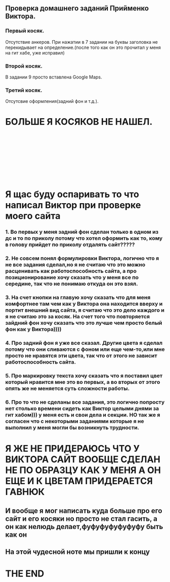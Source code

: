## Проверка домашнего заданий Прийменко Виктора.
### Первый косяк.
Отсутствие анкеров. При нажатии в 7 задании на буквы заголовка не перекидывает на определение.(после того как он это прочитал у меня на гит хабе, уже исправил)
### Второй косяк.
В задании 9 просто вставлена Google Maps.
### Третий косяк.
Отсутсвие оформления(задний фон и т.д.).
# БОЛЬШЕ Я КОСЯКОВ НЕ НАШЕЛ.
<br><br><br><br><br><br><br><br>

# Я щас буду оспаривать то что написал Виктор при проверке моего сайта

### 1. Во первых у меня задний фон сделан только в одном из дс и то по приколу потому что хотел оформить как то, кому в голову прийдет по приколу отдалять сайт?????

### 2. Не совсем понял формулировки Виктора, логично что я не все задания сделал,но я не считаю что это можно расценивать как работоспособность сайта, а про позиционирование хочу сказать что у меня все по середине, так что не понимаю откуда он это взял.

### 3. На счет кнопки на главую хочу сказать что для меня комфортнее там чем как у Виктора она находится вверху и портит внешний вид сайта, я считаю что это дело каждого и я не считаю это за косяк. На счет того что повторяется зайдний фон хочу сказать что это лучше чем просто белый фон как у Виктора))))

### 4. Про задний фон я уже все сказал. Другие цвета я сделал потому что они сливаются с фоном или еще чем-то,или мне просто не нравятся эти цвета, так что от этого не зависит работоспособность сайта.

### 5. Про маркировку текста хочу сказать что я поставил цвет который нравится мне это во первых, а во вторых от этого опять же не меняется суть сложности работы.

### 6. Про то что не сделаны все задания, это логично попросту нет столько времени сидеть как Виктор целыми днями за гит хабом))) у меня есть и свои дела и секции. НО так же я согласен что с некоторыми заданиями которые я не выполнил у меня могли бы возникнуть трудности.


# Я ЖЕ НЕ ПРИДЕРАЮСЬ ЧТО У ВИКТОРА САЙТ ВООБЩЕ СДЕЛАН НЕ ПО ОБРАЗЦУ КАК У МЕНЯ А ОН ЕЩЕ И К ЦВЕТАМ ПРИДЕРАЕТСЯ ГАВНЮК
## И вообще я мог написать куда больше про его сайт и его косяки но просто не стал гасить, а он как нелюдь делает,фуфуфуфуфуфуфу быть как он 
## На этой чудесной ноте мы пришли к концу
# THE END

